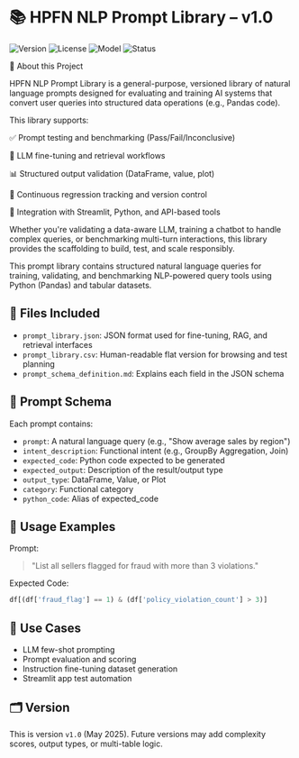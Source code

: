 # 📚 HPFN NLP Prompt Library – v1.0

![Version](https://img.shields.io/badge/version-v1.0-blue)
![License](https://img.shields.io/badge/license-HPFN_Private-green)
![Model](https://img.shields.io/badge/Model-Compatible-GPT_3.5_/_4-orange)
![Status](https://img.shields.io/badge/tests-Validated_%2F_Reviewed-success)

📌 About this Project

HPFN NLP Prompt Library is a general-purpose, versioned library of natural language prompts designed for evaluating and training AI systems that convert user queries into structured data operations (e.g., Pandas code).

This library supports:

✅ Prompt testing and benchmarking (Pass/Fail/Inconclusive)

🎯 LLM fine-tuning and retrieval workflows

📊 Structured output validation (DataFrame, value, plot)

🔁 Continuous regression tracking and version control

🚀 Integration with Streamlit, Python, and API-based tools

Whether you're validating a data-aware LLM, training a chatbot to handle complex queries, or benchmarking multi-turn interactions, this library provides the scaffolding to build, test, and scale responsibly.

This prompt library contains structured natural language queries for training, validating, and benchmarking NLP-powered query tools using Python (Pandas) and tabular datasets.

## 📁 Files Included

- `prompt_library.json`: JSON format used for fine-tuning, RAG, and retrieval interfaces
- `prompt_library.csv`: Human-readable flat version for browsing and test planning
- `prompt_schema_definition.md`: Explains each field in the JSON schema

## 🔑 Prompt Schema

Each prompt contains:
- `prompt`: A natural language query (e.g., "Show average sales by region")
- `intent_description`: Functional intent (e.g., GroupBy Aggregation, Join)
- `expected_code`: Python code expected to be generated
- `expected_output`: Description of the result/output type
- `output_type`: DataFrame, Value, or Plot
- `category`: Functional category
- `python_code`: Alias of expected_code

## 🚀 Usage Examples

Prompt:
> "List all sellers flagged for fraud with more than 3 violations."

Expected Code:
```python
df[(df['fraud_flag'] == 1) & (df['policy_violation_count'] > 3)]
```

## 🧪 Use Cases
- LLM few-shot prompting
- Prompt evaluation and scoring
- Instruction fine-tuning dataset generation
- Streamlit app test automation

## 🗂️ Version
This is version `v1.0` (May 2025). Future versions may add complexity scores, output types, or multi-table logic.

